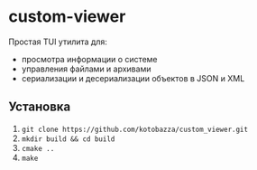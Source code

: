 # custom-viewer

Простая TUI утилита для:
+ просмотра информации о системе
+ управления файлами и архивами 
+ сериализации и десериализации объектов в JSON и XML


## Установка
1. `git clone https://github.com/kotobazza/custom_viewer.git`
2. `mkdir build && cd build`
3. `cmake ..`
4. `make` 